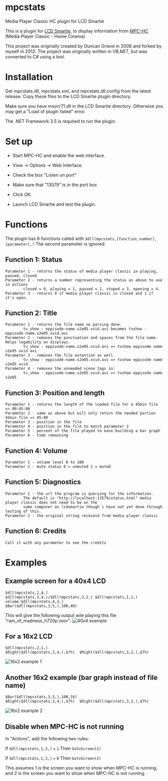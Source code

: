 # mpcstats
Media Player Classic HC plugin for LCD Smartie

This is a plugin for [LCD Smartie](http://lcdsmartie.sourceforge.net/), to display 
information from [MPC-HC](https://mpc-hc.org/) (Media Player Classic - Home Cinema)

This project was originally created by Duncan Grieve in 2008 and forked by myself in 2012. 
The project was originally written in VB.NET, but was converted to C# using a tool.

# Installation #
Get mpcstats.dll, mpcstats.xml, and mpcstats.dll.config from the latest release. Copy these files to the LCD Smartie plugin directory.

Make sure you have msvcr71.dll in the LCD Smartie directory. Otherwise you may get a "Load of plugin failed" error.

The .NET Framework 3.5 is required to run the plugin.

# Set up #

* Start MPC-HC and enable the web interface.
 * View -> Options -> Web Interface.
 * Check the box "Listen on port" 
 * Make sure that "13579" is in the port box
 * Click OK.

* Launch LCD Smartie and test the plugin.

# Functions #
The plugin has 6 functions called with `$dll(mpcstats,[function_number],[parameter],)` The second parameter is ignored.

## Function 1: Status ##

	Parameter 1 - returns the status of media player classic ie playing, paused, closed
	Parameter 2 - returns a number representing the status as above to use in actions 
			closed = 0, playing = 1, paused = 2, stoped = 3, opening = 4.
	Parameter 3 - returns 0 if media player classic is closed and 1 if it's open.

## Function 2: Title ##

	Parameter 1 - returns the file name no parsing done.
			tv_show - eppisode-name.s2e05.xvid.avi becomes tvshow - eppisode-name.s2e05.xvid.avi
	Parameter 2 - removes the punctuation and spaces from the file name. Helps legability on displays.
			tv_show - eppisode-name.s2e05.xvid.avi => tvshow eppisode name s2e05 xvid avi
	Parameter 3 - removes the file extention as well
			tv_show - eppisode-name.s2e05.xvid.avi => tvshow eppisode name s2e05 xvid
	Parameter 4 - removes the unneeded scene tags so:
			tv_show - eppisode-name.s2e05.xvid.avi => tvshow eppisode name s2e05


## Function 3: Position and length ##
	Parameter 1 - returns the length of the loaded file for a 45min file => 00:45:00
	Parameter 2 - same as above but will only return the needed portion 45min file => 45:00
	Parameter 3 - position in the file
	Parameter 4 - position in the file to match parameter 2
	Parameter 5 - percent of the file played to ease building a bar graph
	Parameter 6 - time remaining

## Function 4: Volume ##
	Parameter 1 - volume level 0 to 100
	Parameter 2 - mute status 0 = unmuted 1 = muted

## Function 5: Diagnostics ##
	Parameter 1 - the url the program is querying for the information.
			The default is "http://localhost:13579/status.html" media player classic does not need to be on the 
			same computer as lcdsmartie though i have not yet done through testing of this.
	Parameter 2 - the original string receievd from media player classic

## Function 6: Credits ##
	Call it with any parameter to see the credits
  
# Examples #
## Example screen for a 40x4 LCD ##

	$dll(mpcstats,2,4,) 
	$dll(mpcstats,3,4,)/$dll(mpcstats,3,2,) $dll(mpcstats,1,1,)
	volume:$dll(mpcstats,4,1,)
	$Bar($dll(mpcstats,3,5,),100,40) 

This will give the following output wile playing this file "rain_of_madness_h720p.mov":
![40x4 example](https://cloud.githubusercontent.com/assets/9637794/20895196/ba796bb8-bb18-11e6-9ffd-3e520f91b2b9.gif)

## For a 16x2 LCD ##
	$dll(mpcstats,2,1,)  
	$Right($dll(mpcstats,3,4,),$7%)  $Right($dll(mpcstats,3,2,),$7%)

![16x2 example 1](https://cloud.githubusercontent.com/assets/9637794/20895332/4f4ac246-bb19-11e6-83ed-771bc3588d27.png)

## Another 16x2 example (bar graph instead of file name) ##
	$Bar($dll(mpcstats,3,5,),100,16)
	$Right($dll(mpcstats,3,4,),$7%)  $Right($dll(mpcstats,3,2,),$7%)

![16x2 example 2](https://cloud.githubusercontent.com/assets/9637794/20895333/4f55db36-bb19-11e6-99c2-8be8f1af250c.png)

## Disable when MPC-HC is not running ##
In "Actions", add the following two rules:

If `$dll(mpcstats,1,3,)` `=` `1` Then `GotoScreen(1)`

If `$dll(mpcstats,1,3,)` `=` `0` Then `GotoScreen(2)`

This assumes 1 is the screen you want to show when MPC-HC is running, and 2 is the screen you want to show when MPC-HC is not running.
